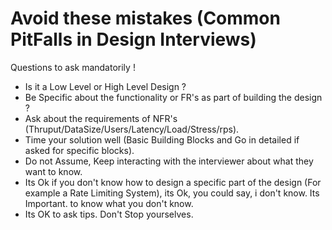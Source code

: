 # Avoid these mistakes (Common PitFalls in Design Interviews)

Questions to ask mandatorily ! 
- Is it a Low Level or High Level Design ?
- Be Specific about the functionality or FR's as part of building the design ?
- Ask about the requirements of NFR's (Thruput/DataSize/Users/Latency/Load/Stress/rps).
- Time your solution well (Basic Building Blocks and Go in detailed if asked for specific blocks).
- Do not Assume, Keep interacting with the interviewer about what they want to know.
- Its Ok if you don't know how to design a specific part of the design (For example a Rate Limiting System), its Ok, you could say, i don't know. Its Important.
  to know what you don't know.
- Its OK to ask tips. Don't Stop yourselves.
